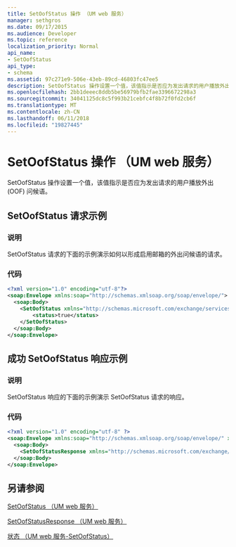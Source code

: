 ```yaml
---
title: SetOofStatus 操作 （UM web 服务）
manager: sethgros
ms.date: 09/17/2015
ms.audience: Developer
ms.topic: reference
localization_priority: Normal
api_name:
- SetOofStatus
api_type:
- schema
ms.assetid: 97c271e9-506e-43eb-89cd-46803fc47ee5
description: SetOofStatus 操作设置一个值，该值指示是否应为发出请求的用户播放外出 (OOF) 问候语。
ms.openlocfilehash: 2bb1deeec8ddb5be56979bfb2fae3396672298a3
ms.sourcegitcommit: 34041125dc8c5f993b21cebfc4f8b72f0fd2cb6f
ms.translationtype: MT
ms.contentlocale: zh-CN
ms.lasthandoff: 06/11/2018
ms.locfileid: "19827445"
---
```

# <a name="setoofstatus-operation-um-web-service"></a>SetOofStatus 操作 （UM web 服务）

SetOofStatus 操作设置一个值，该值指示是否应为发出请求的用户播放外出 (OOF) 问候语。
  
## <a name="setoofstatus-request-example"></a>SetOofStatus 请求示例

### <a name="description"></a>说明

SetOofStatus 请求的下面的示例演示如何以形成启用邮箱的外出问候语的请求。
  
### <a name="code"></a>代码

```XML
<?xml version="1.0" encoding="utf-8"?>
<soap:Envelope xmlns:soap="http://schemas.xmlsoap.org/soap/envelope/">
  <soap:Body>
    <SetOofStatus xmlns="http://schemas.microsoft.com/exchange/services/2006/messages">
        <status>true</status>
    </SetOofStatus>
  </soap:Body>
</soap:Envelope>
```

## <a name="successful-setoofstatus-response-example"></a>成功 SetOofStatus 响应示例

### <a name="description"></a>说明

SetOofStatus 响应的下面的示例演示 SetOofStatus 请求的响应。
  
### <a name="code"></a>代码

```XML
<?xml version="1.0" encoding="utf-8" ?> 
<soap:Envelope xmlns:soap="http://schemas.xmlsoap.org/soap/envelope/" xmlns:xsi="http://www.w3.org/2001/XMLSchema-instance" xmlns:xsd="http://www.w3.org/2001/XMLSchema">
  <soap:Body>
    <SetOofStatusResponse xmlns="http://schemas.microsoft.com/exchange/services/2006/messages" /> 
  </soap:Body>
</soap:Envelope>
```

## <a name="see-also"></a>另请参阅



[SetOofStatus （UM web 服务）](setoofstatus-um-web-service.md)
  
[SetOofStatusResponse （UM web 服务）](setoofstatusresponse-um-web-service.md)
  
[状态 （UM web 服务-SetOofStatus）](status-um-web-servicesetoofstatus.md)

